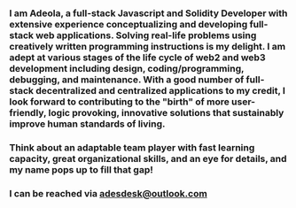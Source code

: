 ### I am Adeola, a full-stack Javascript and Solidity Developer with extensive experience conceptualizing and developing full-stack web applications. Solving real-life problems using creatively written programming instructions is my delight. I am adept at various stages of the life cycle of web2 and web3 development including design, coding/programming, debugging, and maintenance. With a good number of full-stack decentralized and centralized applications to my credit, I look forward to contributing to the "birth" of more user-friendly, logic provoking, innovative solutions that sustainably improve human standards of living.

### Think about an adaptable team player with fast learning capacity, great organizational skills, and an eye for details, and my name pops up to fill that gap! 
### I can be reached via adesdesk@outlook.com
